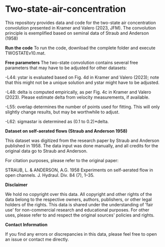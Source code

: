 # Two-state-air-concentration
This repository provides data and code for the two-state air concentration convolution presented in Kramer and Valero (2023, JFM). The convolution principle is exemplified based on seminal data of Straub and Anderson (1958)

**Run the code**
To run the code, download the complete folder and execute TWOSTATEv10.mat. 

**Free parameters**
The two-state convolution contains several free parameters that may have to be adjusted for other datasets:

-L44: ystar is evaluated based on Fig. 4d in Kramer and Valero (2023); note that this might not be a unique solution and ystar might have to be adjusted.

-L48: delta is computed empirically, as per Fig. 4c in Kramer and Valero (2023). Please estimate delta from velocity measurements, if available.

-L55: overlap determines the number of points used for fitting. This will only slightly change results, but may be worthwhile to adjust.

-L62: sigmastar is determined as (0.1 to 0.2)*delta.


**Dataset on self-aerated flows (Straub and Anderson 1958)**

This dataset was digitized from the research paper by Straub and Anderson published in 1958. The data input was done manually, and all credits for the original data go to Straub and Anderson.

For citation purposes, please refer to the original paper:

STRAUB, L. & ANDERSON, A.G. 1958 Experiments on self-aerated flow in open channels. J. Hydraul. Div. 84 (7), 1–35.

**Disclaimer**

We hold no copyright over this data. All copyright and other rights of the data belong to the respective owners, authors, publishers, or other legal holders of the rights. This data is shared under the understanding of 'fair use' for non-commercial research and educational purposes. For other uses, please refer to and respect the original sources' policies and rights.

**Contact Information**

If you find any errors or discrepancies in this data, please feel free to open an issue or contact me directly.
